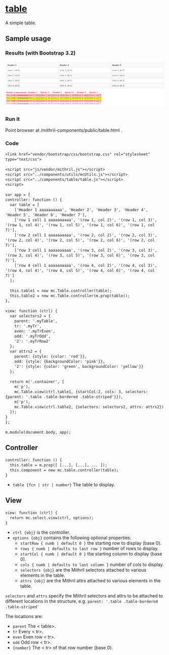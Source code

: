 # [table](https://github.com/eddyystop/mithril-components/tree/master/components/table)

A simple table.

## Sample usage
### Results (with Bootstrap 3.2)
![table sample](sample.png)

### Run it
Point browser at /mithril-components/public/table.html .

### Code
```
<link href="vendor/bootstrap/css/bootstrap.css" rel="stylesheet" type="text/css">

<script src="js/vendor/mithril.js"></script>
<script src="../components/utils/mcUtils.js"></script>
<script src="../components/table/table.js"></script>
<script>

var app = {
controller: function () {
  var table = [
    ['Header 1 aaaaaaaaaa', 'Header 2', 'Header 3', 'Header 4', 'Header 5', 'Header 6', 'Header 7'],
    ['row 1 cell 1 aaaaaaaaaa', '(row 1, col 2)', '(row 1, col 3)', '(row 1, col 4)', '(row 1, col 5)', '(row 1, col 6)', '(row 1, col 7)'],
    ['row 2 cell 1 aaaaaaaaaa', '(row 2, col 2)', '(row 2, col 3)', '(row 2, col 4)', '(row 2, col 5)', '(row 2, col 6)', '(row 2, col 7)'],
    ['row 3 cell 1 aaaaaaaaaa', '(row 3, col 2)', '(row 3, col 3)', '(row 3, col 4)', '(row 3, col 5)', '(row 3, col 6)', '(row 3, col 7)'],
    ['row 4 cell 1 aaaaaaaaaa', '(row 4, col 2)', '(row 4, col 3)', '(row 4, col 4)', '(row 4, col 5)', '(row 4, col 6)', '(row 4, col 7)']
  ];

  this.table1 = new mc.Table.controller(table);
  this.table2 = new mc.Table.controller(m.prop(table));
},

view: function (ctrl) {
  var selectors2 = {
    parent: '.myTable',
    tr: '.myTr',
    even: '.myTrEven',
    odd: '.myTrOdd',
    '2': '.myTrRow2'
  };
  var attrs2 = {
    parent: {style: {color: 'red'}},
    odd: {style: {backgroundColor: 'pink'}},
    '2': {style: {color: 'green', backgroundColor: 'yellow'}}
  };

  return m('.container', [
    m('p'),
    mc.Table.view(ctrl.table1, {startCol:2, cols: 3, selectors: {parent: '.table .table-bordered .table-striped'}}),
    m('p'),
    mc.Table.view(ctrl.table2, {selectors: selectors2, attrs: attrs2})
  ]);
}
};

m.module(document.body, app);
```

## Controller
```
controller: function () {
  this.table = m.prop([ [...], [...], ... ]);
  this.component = new mc.table.controller(table);
}
```

* `table {fcn | str | number}` 
The table to display.

## View
```
view: function (ctrl) {
  return mc.select.view(ctrl, options);
}
```

* `ctrl {obj}` is the controller.
* `options {obj}` contains the following optional properties:
    * `startRow { numb | default 0 }` the starting row to display (base 0).
    * `rows { numb | defaults to last row }` number of rows to display.
    * `startCol { numb | default 0 }` the starting column to display (base 0).
    * `cols { numb | defaults to last column }` number of cols to display.
    * `selectors {obj}` are the Mithril selectors attached to various elements in the table.
    * `attrs {obj}` are the Mithril attrs attached to various elements in the table.

`selectors` and `attrs` specify the Mithril selectors and attrs to be attached to 
different locations in the structure, e.g. `parent: '.table .table-bordered .table-striped'`

The locations are:
* `parent` The < table>.
* `tr` Every < tr>.
* `even` Even row < tr>.
* `odd` Odd row < tr>.
* `{number}` The < tr> of that row number (base 0).